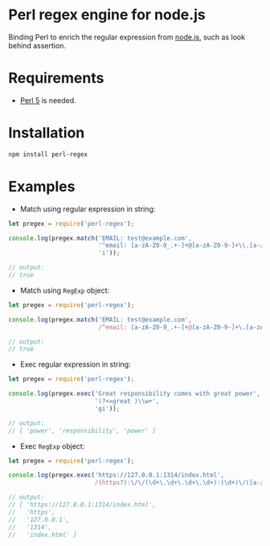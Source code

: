 # Perl regex engine for node.js

Binding Perl to enrich the regular expression from [node.js](https://nodejs.org/), such as look behind assertion.

# Requirements

* [Perl 5](https://www.perl.org/) is needed.

# Installation

```bash
npm install perl-regex
```

# Examples

* Match using regular expression in string:

```javascript
let pregex = require('perl-regex');

console.log(pregex.match('EMAIL: test@example.com',
                         '^email: [a-zA-Z0-9_.+-]+@[a-zA-Z0-9-]+\\.[a-zA-Z0-9-.]+$',
                         'i'));

// output:
// true
```

* Match using `RegExp` object:

```javascript
let pregex = require('perl-regex');

console.log(pregex.match('EMAIL: test@example.com',
                         /^email: [a-zA-Z0-9_.+-]+@[a-zA-Z0-9-]+\.[a-zA-Z0-9-.]+$/i));

// output:
// true
```

* Exec regular expression in string:

```javascript
let pregex = require('perl-regex');

console.log(pregex.exec('Great responsibility comes with great power',
                        '(?<=great )\\w+',
                        'gi'));

// output:
// [ 'power', 'responsibility', 'power' ]
```

* Exec `RegExp` object:

```javascript
let pregex = require('perl-regex');

console.log(pregex.exec('https://127.0.0.1:1314/index.html',
                        /(https?):\/\/(\d+\.\d+\.\d+\.\d+):(\d+)\/([a-zA-z.]+)/));

// output:
// [ 'https://127.0.0.1:1314/index.html',
//   'https',
//   '127.0.0.1',
//   '1314',
//   'index.html' ]
```
